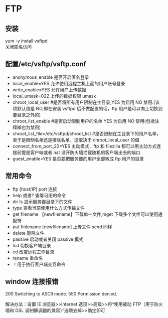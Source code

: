 # FTP

## 安装
yum -y install vsftpd  
关闭匿名访问

## 配置/etc/vsftp/vsftp.conf

- anonymous_enable 是否开启匿名登录
- local_enable=YES 允许使用远程主机上面的用户账号登录
- write_enable=YES 允许用户上传数据
- local_umask=022 上传的数据权限 umask
- chroot_local_user #是否将所有用户限制在主目录,YES 为启用 NO 禁用.(该项默认值是 NO,即在安装 vsftpd 后不做配置的话，ftp 用户是可以向上切换到要目录之外的)
- chroot_list_enable #是否启动限制用户的名单 YES 为启用 NO 禁用(包括注释掉也为禁用)
- chroot_list_file=/etc/vsftpd/chroot_list #是否限制在主目录下的用户名单，至于是限制名单还是排除名单，这取决于 chroot_local_user 的值
- connect_from_port_20=YES 主动模式，ftp 和 filezilla 都可以用主动方式连接前提是客户端或者 nat 没开防火墙拦截随机的客户端出去的端口
- guest_enable=YES 是否要把服务器的用户全部转成 ftp 用户的目录

## 常用命令

- ftp [host/IP] port 连接
- help 或者? 查看可用的命令
- dir ls 显示服务器目录下的文件
- type 查看当前使用什么方式传输文件
- get filename 【newfilename】下载单一文件,mget 下载多个文件可以使用通配符
- put finlename [newfilename] 上传文件 send 同样
- delete 删除文件
- passive 启动或者关闭 passive 模式
- lcd 切换客户端目录
- cd 改变远程工作目录
- rename 重命名
- ！用于执行客户端交互命令

## window 连接报错

200 Switching to ASCII mode.
550 Permission denied.

解决办法：设置 IE 浏览器>>Internet 选项>>高级>>将“使用被动 FTP（用于防火墙和 DSL 调制解调器的兼容）”选项去掉>>确定即可
